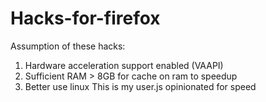 # Hacks-for-firefox
Assumption of these hacks: 
1. Hardware acceleration support enabled (VAAPI)
2. Sufficient RAM > 8GB for cache on ram to speedup
3. Better use linux
This is my user.js opinionated for speed
